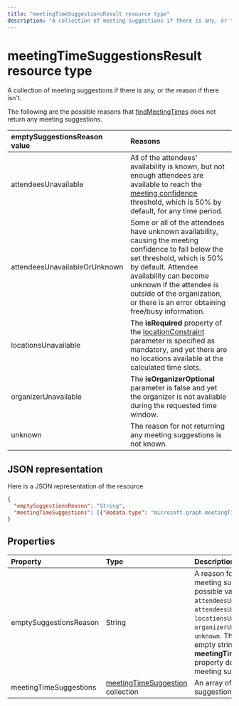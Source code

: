 ```yaml
---
title: "meetingTimeSuggestionsResult resource type"
description: "A collection of meeting suggestions if there is any, or the reason if there isn't."
---
```


# meetingTimeSuggestionsResult resource type

A collection of meeting suggestions if there is any, or the reason if there isn't.

The following are the possible reasons that [findMeetingTimes](../api/user-findmeetingtimes.md) does not return any meeting suggestions.

|**emptySuggestionsReason value**|**Reasons**|
|:-----|:-----|
| attendeesUnavailable | All of the attendees' availability is known, but not enough attendees are available to reach the [meeting confidence](../api/user-findmeetingtimes.md#the-confidence-of-a-meeting-suggestion) threshold, which is 50% by default, for any time period.|
| attendeesUnavailableOrUnknown | Some or all of the attendees have unknown availability, causing the meeting confidence to fall below the set threshold, which is 50% by default. Attendee availability can become unknown if the attendee is outside of the organization, or there is an error obtaining free/busy information.|
| locationsUnavailable | The **isRequired** property of the [locationConstraint](locationconstraint.md) parameter is specified as mandatory, and yet there are no locations available at the calculated time slots. |
| organizerUnavailable | The **isOrganizerOptional** parameter is false and yet the organizer is not available during the requested time window. |
| unknown | The reason for not returning any meeting suggestions is not known.|

## JSON representation

Here is a JSON representation of the resource

<!-- {
  "blockType": "resource",
  "optionalProperties": [

  ],
  "@odata.type": "microsoft.graph.meetingTimeSuggestionsResult"
}-->

```json
{
  "emptySuggestionsReason": "String",
  "meetingTimeSuggestions": [{"@odata.type": "microsoft.graph.meetingTimeSuggestion"}]
}

```
## Properties
| Property	   | Type	|Description|
|:---------------|:--------|:----------|
|emptySuggestionsReason|String|A reason for not returning any meeting suggestions. The possible values are: `attendeesUnavailable`, `attendeesUnavailableOrUnknown`, `locationsUnavailable`, `organizerUnavailable`, or `unknown`. This property is an empty string if the **meetingTimeSuggestions** property does include any meeting suggestions.|
|meetingTimeSuggestions|[meetingTimeSuggestion](meetingtimesuggestion.md) collection|An array of meeting suggestions.|

<!-- uuid: 8fcb5dbc-d5aa-4681-8e31-b001d5168d79
2015-10-25 14:57:30 UTC -->
<!-- {
  "type": "#page.annotation",
  "description": "meetingTimeSuggestionsResult resource",
  "keywords": "",
  "section": "documentation",
  "tocPath": ""
}-->